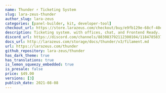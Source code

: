 ```yaml
---
name: Thunder ⚡️ Ticketing System
slug: lara-zeus-thunder
author_slug: lara-zeus
categories: [panel-builder, kit, developer-tool]
checkout_url: https://store.larazeus.com/checkout/buy/e9fb129e-68cf-40eb-b3ab-c2878b6943cd?embed=1&media=0&logo=0&desc=0
description: Ticketing system. with offices, chat, and Frontend Ready.
discord_url: https://discord.com/channels/883083792112300104/1184785837335007322
docs_url: http://larazeus.com/storage/docs/thunder/v3/filament.md
url: https://larazeus.com/thunder
github_repository: lara-zeus/thunder
has_dark_theme: true
has_translations: true
is_lemon_squeezy_embedded: true
is_presale: false
price: $49.00
versions: [3]
publish_date: 2021-08-08
---
```

